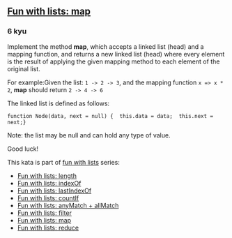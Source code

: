 <h2><a href=https://www.codewars.com/kata/58259d9062cfb45e1a00006b/train/javascript target="_blank">Fun with lists: map</a></h2><h3>6 kyu</h3><p>Implement the method <strong>map</strong>, which accepts a linked list (head) and a mapping function, and returns a new linked list (head) where every element is the result of applying the given mapping method to each element of the original list.</p><p>For example:Given the list: <code>1 -&gt; 2 -&gt; 3</code>, and the mapping function <code>x =&gt; x * 2</code>, <strong>map</strong> should return <code>2 -&gt; 4 -&gt; 6</code></p><p>The linked list is defined as follows:</p><pre><code class="language-javascript"><span class="cm-keyword">function</span> <span class="cm-def">Node</span>(<span class="cm-def">data</span>, <span class="cm-def">next</span> <span class="cm-operator">=</span> <span class="cm-atom">null</span>) {  <span class="cm-keyword">this</span>.<span class="cm-property">data</span> <span class="cm-operator">=</span> <span class="cm-variable-2">data</span>;  <span class="cm-keyword">this</span>.<span class="cm-property">next</span> <span class="cm-operator">=</span> <span class="cm-variable-2">next</span>;}</code></pre><pre style="display: none;"><code class="language-java"><span class="cm-keyword">class</span> <span class="cm-def">Node</span><span class="cm-operator">&lt;</span><span class="cm-variable">T</span><span class="cm-operator">&gt;</span> {  <span class="cm-keyword">public</span> <span class="cm-variable">T</span> <span class="cm-variable">data</span>;  <span class="cm-keyword">public</span> <span class="cm-variable">Node</span><span class="cm-operator">&lt;</span><span class="cm-variable">T</span><span class="cm-operator">&gt;</span> <span class="cm-variable">next</span>;    <span class="cm-variable">Node</span>(<span class="cm-variable">T</span> <span class="cm-variable">data</span>, <span class="cm-variable">Node</span> <span class="cm-variable">next</span>) {    <span class="cm-keyword">this</span>.<span class="cm-variable">data</span> <span class="cm-operator">=</span> <span class="cm-variable">data</span>;    <span class="cm-keyword">this</span>.<span class="cm-variable">next</span> <span class="cm-operator">=</span> <span class="cm-variable">next</span>;  }    <span class="cm-variable">Node</span>(<span class="cm-variable">T</span> <span class="cm-variable">data</span>) {    <span class="cm-keyword">this</span>(<span class="cm-variable">data</span>, <span class="cm-atom">null</span>);  }}</code></pre><pre style="display: none;"><code class="language-php"><span class="cm-keyword">class</span> <span class="cm-def">Node</span> {  <span class="cm-keyword">public</span> <span class="cm-variable-2">$data</span>, <span class="cm-variable-2">$next</span>;  <span class="cm-keyword">public</span> <span class="cm-keyword">function</span> <span class="cm-def">__construct</span>(<span class="cm-variable-2">$data</span>, <span class="cm-variable-2">$next</span> <span class="cm-operator">=</span> <span class="cm-atom">NULL</span>) {    <span class="cm-variable-2">$this</span><span class="cm-operator">-&gt;</span><span class="cm-variable">data</span> <span class="cm-operator">=</span> <span class="cm-variable-2">$data</span>;    <span class="cm-variable-2">$this</span><span class="cm-operator">-&gt;</span><span class="cm-builtin">next</span> <span class="cm-operator">=</span> <span class="cm-variable-2">$next</span>;  }}</code></pre><pre style="display: none;"><code class="language-csharp"><span class="cm-keyword">class</span> <span class="cm-def">Node</span><span class="cm-operator">&lt;</span><span class="cm-variable">T</span><span class="cm-operator">&gt;</span> {    <span class="cm-keyword">public</span> <span class="cm-variable">T</span> <span class="cm-variable">data</span>;    <span class="cm-keyword">public</span> <span class="cm-variable">Node</span><span class="cm-operator">&lt;</span><span class="cm-variable">T</span><span class="cm-operator">&gt;</span> <span class="cm-variable">next</span>;        <span class="cm-keyword">public</span> <span class="cm-variable">Node</span><span class="cm-operator">&lt;</span><span class="cm-variable">T</span><span class="cm-operator">&gt;</span>(<span class="cm-variable">T</span> <span class="cm-variable">data</span>){        <span class="cm-keyword">this</span>.<span class="cm-variable">data</span> <span class="cm-operator">=</span> <span class="cm-variable">data</span>;    }        <span class="cm-keyword">public</span> <span class="cm-variable">Node</span><span class="cm-operator">&lt;</span><span class="cm-variable">T</span><span class="cm-operator">&gt;</span>(<span class="cm-variable">T</span> <span class="cm-variable">data</span>, <span class="cm-variable">Node</span><span class="cm-operator">&lt;</span><span class="cm-variable">T</span><span class="cm-operator">&gt;</span> <span class="cm-variable">next</span>){        <span class="cm-keyword">this</span>.<span class="cm-variable">data</span> <span class="cm-operator">=</span> <span class="cm-variable">data</span>;        <span class="cm-keyword">this</span>.<span class="cm-variable">next</span> <span class="cm-operator">=</span> <span class="cm-variable">next</span>;    }}</code></pre><pre style="display: none;"><code class="language-c"><span class="cm-keyword">struct</span> <span class="cm-def">Node</span> {  <span class="cm-keyword">struct</span> <span class="cm-def">Node</span> <span class="cm-operator">*</span><span class="cm-variable">next</span>;  <span class="cm-type">int</span> <span class="cm-variable">data</span>;};</code></pre><p>Note: the list may be null and can hold any type of value.</p><p>Good luck!</p><p>This kata is part of <a href="https://www.codewars.com/collections/fun-with-lists" data-turbolinks="false" target="_blank">fun with lists</a> series:</p><ul><li><a href="https://www.codewars.com/kata/581e476d5f59408553000a4b" data-turbolinks="false" target="_blank">Fun with lists: length</a></li><li><a href="https://www.codewars.com/kata/581c6b075cfa83852700021f" data-turbolinks="false" target="_blank">Fun with lists: indexOf</a></li><li><a href="https://www.codewars.com/kata/581c867a33b9fe732e000076" data-turbolinks="false" target="_blank">Fun with lists: lastIndexOf</a></li><li><a href="https://www.codewars.com/kata/5819081d056d4bdd410004f8" data-turbolinks="false" target="_blank">Fun with lists: countIf</a></li><li><a href="https://www.codewars.com/kata/581e50555f59405743001813" data-turbolinks="false" target="_blank">Fun with lists: anyMatch + allMatch</a></li><li><a href="https://www.codewars.com/kata/582041237df353e01d000084" data-turbolinks="false" target="_blank">Fun with lists: filter</a></li><li><a href="https://www.codewars.com/kata/58259d9062cfb45e1a00006b" data-turbolinks="false" target="_blank">Fun with lists: map</a></li><li><a href="https://www.codewars.com/kata/58319f37aeb69a89a00000c7" data-turbolinks="false" target="_blank">Fun with lists: reduce</a></li></ul>